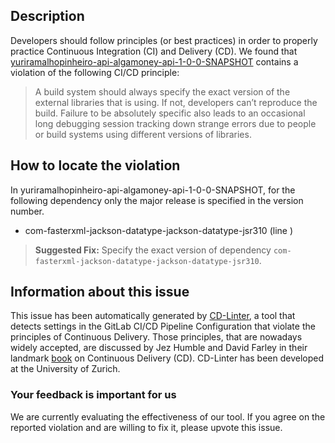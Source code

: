 
## Description
Developers should follow principles (or best practices) in order to properly practice Continuous Integration (CI) and Delivery (CD).
We found that [yuriramalhopinheiro-api-algamoney-api-1-0-0-SNAPSHOT](https://gitlab.com/yuriramalhopinheiro/algamoney-api/blob/master/.gitlab-ci.yml) contains a violation of the following CI/CD principle:

> A build system should always specify the exact version of the external libraries that is using.
If not, developers can’t reproduce the build. Failure to be absolutely specific also leads to an occasional long debugging session tracking down strange errors due to people or build systems using different versions of libraries.

## How to locate the violation

In yuriramalhopinheiro-api-algamoney-api-1-0-0-SNAPSHOT, for the following dependency only the major release is specified in the version number.

* com-fasterxml-jackson-datatype-jackson-datatype-jsr310 (line )

> **Suggested Fix:** Specify the exact version of dependency `com-fasterxml-jackson-datatype-jackson-datatype-jsr310`.

## Information about this issue

This issue has been automatically generated by [CD-Linter](https://gitlab.com/Jancso/configuration-analytics), a tool that detects settings in the GitLab CI/CD Pipeline Configuration that violate the principles of Continuous Delivery. Those principles, that are nowadays widely accepted, are discussed by Jez Humble and David Farley in their landmark [book](https://www.oreilly.com/library/view/continuous-delivery-reliable/9780321670250/) on Continuous Delivery (CD). CD-Linter has been developed at the University of Zurich.

### Your feedback is important for us
We are currently evaluating the effectiveness of our tool. If you agree on the reported violation and are willing to fix it, please upvote this issue.